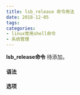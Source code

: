 ```yaml
---
title: lsb_release 命令用法
date: 2018-12-05
tags:
categories: 
- linux常用shell命令
- 系统管理
---
```

**lsb_release命令** 待添加。
<!-- more --> 
#### **语法**


#### **选项**
